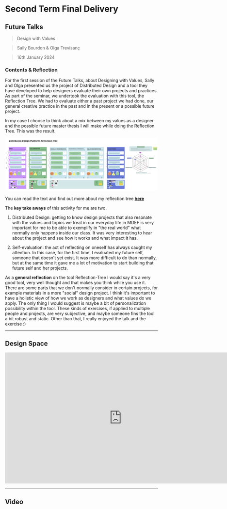 # Second Term Final Delivery

## Future Talks
> Design with Values

> Sally Bourdon & Olga Trevisanç

> 16th January 2024

### Contents & Reflection

For the first session of the Future Talks, about Designing with Values, Sally and Olga presented us the project of Distributed Design and a tool they have developed to help designers evaluate their own projects and practices. As part of the seminar, we undertook the evaluation with this tool, the Reflection Tree. We had to evaluate either a past project we had done, our general creative practice in the past and in the present or a possible future project.

In my case I choose to think about a mix between my values as a designer and the possible future master thesis I will make while doing the Reflection Tree. This was the result.

![](../images/FutureTalks/ReflectionTree.png)

You can read the text and find out more about my reflection tree [**here**](https://miro.com/app/board/uXjVN8fPjco=/)


The **key take aways** of this activity for me are two.

1. Distributed Design: getting to know design projects that also resonate with the values and topics we treat in our everyday life in MDEF is very important for me to be able to exemplify in "the real world" what normally only happens inside our class. It was very interesting to hear about the project and see how it works and what impact it has.

2. Self-evaluation: the act of reflecting on oneself has always caught my attention. In this case, for the first time, I evaluated my future self, someone that doesn't yet exist. It was more difficult to do than normally, but at the same time it gave me a lot of motivation to start building that future self and her projects.

As a **general reflection** on the tool Reflection-Tree I would say it's a very good tool, very well thought and that makes you think while you use it. There are some parts that we don't normally consider in certain projects, for example materials in a more "social" design project. I think it's important to have a holistic view of how we work as designers and what values do we apply. The only thing I would suggest is maybe a bit of personalization possibility within the tool. These kinds of exercises, if applied to multiple people and projects, are very subjective, and maybe someone fins the tool a bit robust and static. Other than that, I really enjoyed the talk and the exercise :)


---
## Design Space

<iframe width="768" height="432" src="https://miro.com/app/live-embed/uXjVNL418H8=/?moveToViewport=13031,-6708,6054,3216&embedId=134336009842" frameborder="0" scrolling="no" allow="fullscreen; clipboard-read; clipboard-write" allowfullscreen></iframe>

---

## Video



